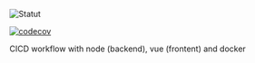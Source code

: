 ![Statut](https://github.com/st2f/node-vue-cicd-docker/actions/workflows/main.yaml/badge.svg)

[![codecov](https://codecov.io/gh/st2f/node-vue-cicd-docker/graph/badge.svg?token=ZHNSI2NRXF)](https://codecov.io/gh/st2f/node-vue-cicd-docker)

CICD workflow with node (backend), vue (frontent) and docker
